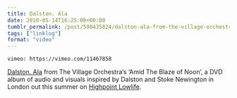 ```yaml
---
title: Dalston. Ala
date: 2010-05-14T16:25:00+00:00
tumblr_permalink: /post/598435824/dalston-ala-from-the-village-orchestras-amid
tags: ["linklog"]
format: "video"
---
```


`vimeo: https://vimeo.com/11467858`

[Dalston. Ala][1] from The Village Orchestra&rsquo;s &lsquo;Amid The Blaze of Noon&rsquo;, a DVD album of audio and visuals inspired by Dalston and Stoke Newington in London out this summer on [Highpoint Lowlife][2].

[1]: https://vimeo.com/11467858
[2]: http://highpointlowlife.com/
